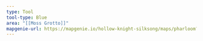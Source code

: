 ```yaml
---
type: Tool
tool-type: Blue
area: "[[Moss Grotto]]"
mapgenie-url: https://mapgenie.io/hollow-knight-silksong/maps/pharloom?locationIds=478255
---
```

